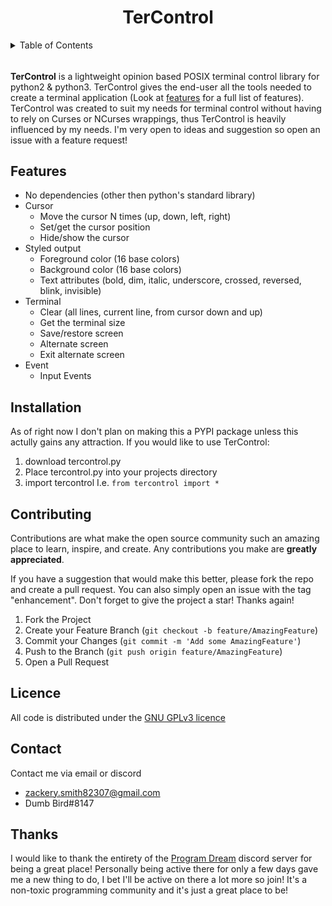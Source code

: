 <h1 align="center">TerControl</h1>

<!-- TABLE OF CONTENTS -->
<details>
  <summary>Table of Contents</summary>
  <ol>
    <li>
      <a href="#about-tercontrol">About TerControl</a>
      <a href="#features">Features</a>
    </li>
    <li>
      <a href="#installation">Installation</a>
    </li>
    <li><a href="#contributing">Contributing</a></li>
    <li><a href="#license">License</a></li>
    <li><a href="#contact">Contact</a></li>
    <li><a href="#thanks">Thanks</a></lu>
  </ol>
</details>

  
<!--
Start of about
-->
###### <a name="about-tercontrol" />
**TerControl** is a lightweight opinion based POSIX terminal control library for python2 & python3. TerControl gives the end-user all the tools needed to create a terminal application (Look at [features](#features) for a full list of features). TerControl was created to suit my needs for terminal control without having to rely on Curses or NCurses wrappings, thus TerControl is heavily influenced by my needs. I'm very open to ideas and suggestion so open an issue with a feature request! 
<!--
End of about
-->

<!--
Start of features
-->
## Features <a name="features" />

- No dependencies (other then python's standard library) 
- Cursor
    - Move the cursor N times (up, down, left, right)
    - Set/get the cursor position
    - Hide/show the cursor
- Styled output 
    - Foreground color (16 base colors)
    - Background color (16 base colors)
    - Text attributes (bold, dim, italic, underscore, crossed, reversed, blink, invisible)
- Terminal 
    - Clear (all lines, current line, from cursor down and up)
    - Get the terminal size
    - Save/restore screen
    - Alternate screen
    - Exit alternate screen
- Event
    - Input Events 
<!--
End of features
-->

<!-- 
Start of installation
-->
## Installation
As of right now I don't plan on making this a PYPI package unless this actully gains any attraction. If you would like to use TerControl: 
1. download tercontrol.py
2. Place tercontrol.py into your projects directory
3. import tercontrol I.e. `from tercontrol import *`


<!--
Start of contributing
-->
## Contributing <a name="contributing" />
Contributions are what make the open source community such an amazing place to learn, inspire, and create. Any contributions you make are **greatly appreciated**.

If you have a suggestion that would make this better, please fork the repo and create a pull request. You can also simply open an issue with the tag "enhancement".
Don't forget to give the project a star! Thanks again!

1. Fork the Project
2. Create your Feature Branch (`git checkout -b feature/AmazingFeature`)
3. Commit your Changes (`git commit -m 'Add some AmazingFeature'`)
4. Push to the Branch (`git push origin feature/AmazingFeature`)
5. Open a Pull Request
<!--
End of contributing
-->

## Licence <a name="license" />
All code is distributed under the [GNU GPLv3 licence](https://github.com/ZackeryRSmith/tercontrol/blob/main/LICENSE)

## Contact <a name="contact" />
Contact me via email or discord
- zackery.smith82307@gmail.com
- Dumb Bird#8147

## Thanks <a name="thanks">
I would like to thank the entirety of the [Program Dream](https://discord.gg/gfmaxgE) discord server for being a great place! Personally being active there for only a few days gave me a new thing to do, I bet I'll be active on there a lot more so join! It's a non-toxic programming community and it's just a great place to be!
